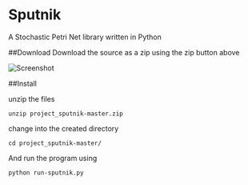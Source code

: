 Sputnik
=======

A Stochastic Petri Net library written in Python

##Download
Download the source as a zip using the zip button above

![Screenshot](http://oliverpalmer.net/imperial/sputnik/save_source.png)

##Install

unzip the files

`unzip project_sputnik-master.zip`

change into the created directory

`cd project_sputnik-master/`

And run the program using

`python run-sputnik.py`
